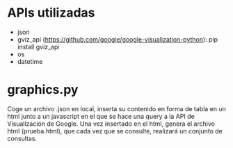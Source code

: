 # APIs utilizadas
- json
- gviz_api (https://github.com/google/google-visualization-python): pip install gviz_api
- os
- datetime

# graphics.py
Coge un archivo .json en local, inserta su contenido en forma de tabla en un html junto a un javascript en el que se hace una query a la API de Visualización de Google. Una vez insertado en el html, genera el archivo html (prueba.html), que cada vez que se consulte, realizará un conjunto de consultas. 
